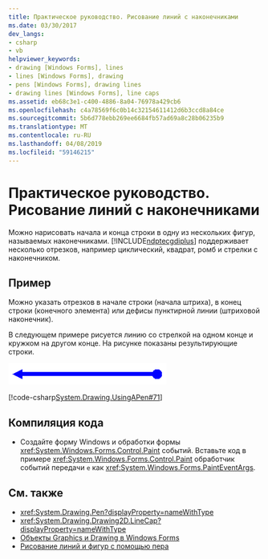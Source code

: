 ```yaml
---
title: Практическое руководство. Рисование линий с наконечниками
ms.date: 03/30/2017
dev_langs:
- csharp
- vb
helpviewer_keywords:
- drawing [Windows Forms], lines
- lines [Windows Forms], drawing
- pens [Windows Forms], drawing lines
- drawing lines [Windows Forms], line caps
ms.assetid: eb68c3e1-c400-4886-8a04-76978a429cb6
ms.openlocfilehash: c4a78569f6c0b14c32154611412d6b3ccd8a84ce
ms.sourcegitcommit: 5b6d778ebb269ee6684fb57ad69a8c28b06235b9
ms.translationtype: MT
ms.contentlocale: ru-RU
ms.lasthandoff: 04/08/2019
ms.locfileid: "59146215"
---
```

# <a name="how-to-draw-a-line-with-line-caps"></a>Практическое руководство. Рисование линий с наконечниками
Можно нарисовать начала и конца строки в одну из нескольких фигур, называемых наконечниками. [!INCLUDE[ndptecgdiplus](../../../../includes/ndptecgdiplus-md.md)] поддерживает несколько отрезков, например циклический, квадрат, ромб и стрелки с наконечником.  
  
## <a name="example"></a>Пример  
 Можно указать отрезков в начале строки (начала штриха), в конец строки (конечного элемента) или дефисы пунктирной линии (штриховой наконечник).  
  
 В следующем примере рисуется линию со стрелкой на одном конце и кружком на другом конце. На рисунке показаны результирующие строки.  
  
 ![Рисунок, показывающий линий с кружком.](./media/how-to-draw-a-line-with-line-caps/line-cap-arrowhead-example.gif)  
  
 [!code-csharp[System.Drawing.UsingAPen#71](~/samples/snippets/csharp/VS_Snippets_Winforms/System.Drawing.UsingAPen/CS/Class1.cs#71)]
   
  
## <a name="compiling-the-code"></a>Компиляция кода  
  
-   Создайте форму Windows и обработки формы <xref:System.Windows.Forms.Control.Paint> событий. Вставьте код в примере <xref:System.Windows.Forms.Control.Paint> обработчик событий передачи `e` как <xref:System.Windows.Forms.PaintEventArgs>.  
  
## <a name="see-also"></a>См. также

- <xref:System.Drawing.Pen?displayProperty=nameWithType>
- <xref:System.Drawing.Drawing2D.LineCap?displayProperty=nameWithType>
- [Объекты Graphics и Drawing в Windows Forms](graphics-and-drawing-in-windows-forms.md)
- [Рисование линий и фигур с помощью пера](using-a-pen-to-draw-lines-and-shapes.md)
